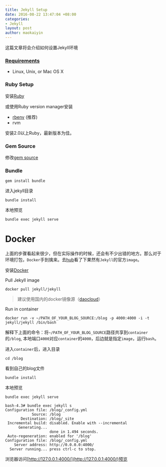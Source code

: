```yaml
---
title: Jekyll Setup
date: 2016-08-22 13:47:04 +08:00
categories:
- Jekyll
layout: post
author: maokaiyin
---
```


这篇文章将会介绍如何设置Jekyll环境

### [Requirements](https://jekyllrb.com/docs/installation/)

* Linux, Unix, or Mac OS X

### Ruby Setup

安装[Ruby](https://www.ruby-lang.org/en/documentation/installation/)

或使用Ruby version manager安装

* [rbenv](https://github.com/rbenv/rbenv) (推荐)
* rvm

安装2.0以上Ruby，最新版本为佳。

### Gem Source
修改[gem source](https://ruby.taobao.org/)

### Bundle

	gem install bundle

进入jekyll目录

	bundle install

本地预览
	
	bundle exec jekyll serve


# Docker

上面的步骤看起来很少，但在实际操作的时候，还会有不少出错的地方。那么对于环境打包，`Docker`手到擒来。去[hub](hub.docker.com)看了下果然有`Jekyll`的官方`image`。

安装[Docker](https://www.docker.com/products/overview)

Pull Jekyll image

	docker pull jekyll/jekyll
	
> 建议使用国内的docker镜像源（[daocloud](https://get.daocloud.io/)）

Run in container

	docker run -v ~/PATH_OF_YOUR_BLOG_SOURCE:/blog -p 4000:4000 -i -t jekyll/jekyll /bin/bash

解释下上面的命令：将`~/PATH_OF_YOUR_BLOG_SOURCE`路径共享到`container`的`/blog`, 本地端口`4000`对应`container`的`4000`，后边就是指定`image`，运行`bash`。

进入`container`后，进入目录

	cd /blog

看到自己的blog文件

	bundle install
	
本地预览
	
	bundle exec jekyll serve
	

```
bash-4.3# bundle exec jekyll s
Configuration file: /blog/_config.yml
            Source: /blog
       Destination: /blog/_site
 Incremental build: disabled. Enable with --incremental
      Generating...
                    done in 1.494 seconds.
 Auto-regeneration: enabled for '/blog'
Configuration file: /blog/_config.yml
    Server address: http://0.0.0.0:4000/
  Server running... press ctrl-c to stop.
```

浏览器访问[http://127.0.0.1:4000/](http://127.0.0.1:4000/)预览
[](``)